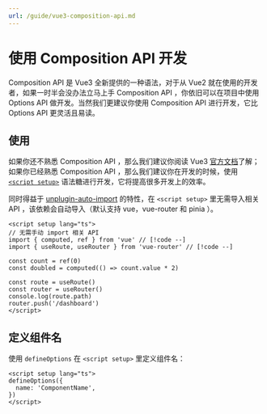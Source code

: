 ```yaml
---
url: /guide/vue3-composition-api.md
---
```

# 使用 Composition API 开发

Composition API 是 Vue3 全新提供的一种语法，对于从 Vue2 就在使用的开发者，如果一时半会没办法立马上手 Composition API ，你依旧可以在项目中使用 Options API 做开发。当然我们更建议你使用 Composition API 进行开发，它比 Options API 更灵活且易读。

## 使用

如果你还不熟悉 Composition API ，那么我们建议你阅读 Vue3 [官方文档](https://v3.cn.vuejs.org/guide/composition-api-introduction.html)了解；如果你已经熟悉 Composition API ，那么我们建议你在开发的时候，使用 [`<script setup>`](https://v3.cn.vuejs.org/api/sfc-script-setup.html) 语法糖进行开发，它将提高很多开发上的效率。

同时得益于 [unplugin-auto-import](https://github.com/antfu/unplugin-auto-import) 的特性，在 `<script setup>` 里无需导入相关 API ，该依赖会自动导入（默认支持 vue，vue-router 和 pinia ）。

```vue
<script setup lang="ts">
// 无需手动 import 相关 API
import { computed, ref } from 'vue' // [!code --]
import { useRoute, useRouter } from 'vue-router' // [!code --]

const count = ref(0)
const doubled = computed(() => count.value * 2)

const route = useRoute()
const router = useRouter()
console.log(route.path)
router.push('/dashboard')
</script>
```

## 定义组件名

使用 `defineOptions` 在 `<script setup>` 里定义组件名：

```vue
<script setup lang="ts">
defineOptions({
  name: 'ComponentName',
})
</script>
```
